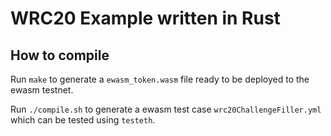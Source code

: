 # WRC20 Example written in Rust

## How to compile

Run `make` to generate a `ewasm_token.wasm` file ready to be deployed to the ewasm testnet.

Run `./compile.sh` to generate a ewasm test case `wrc20ChallengeFiller.yml` which can be tested using `testeth`.


